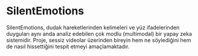 # SilentEmotions
SilentEmotions, dudak hareketlerinden kelimeleri ve yüz ifadelerinden duyguları aynı anda analiz edebilen çok modlu (multimodal) bir yapay zeka sistemidir. Proje, sessiz videolar üzerinden bireyin hem ne söylediğini hem de nasıl hissettiğini tespit etmeyi amaçlamaktadır.
